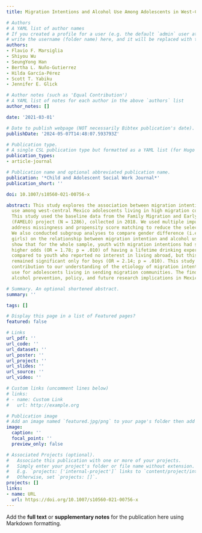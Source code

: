 ```yaml
---
title: Migration Intentions and Alcohol Use Among Adolescents in West-Central Mexico

# Authors
# A YAML list of author names
# If you created a profile for a user (e.g. the default `admin` user at `content/authors/admin/`), 
# write the username (folder name) here, and it will be replaced with their full name and linked to their profile.
authors:
- Flavio F. Marsiglia
- Shiyou Wu
- SeungYong Han
- Bertha L. Nuño-Gutierrez
- Hilda García-Pérez
- Scott T. Yabiku
- Jennifer E. Glick

# Author notes (such as 'Equal Contribution')
# A YAML list of notes for each author in the above `authors` list
author_notes: []

date: '2021-03-01'

# Date to publish webpage (NOT necessarily Bibtex publication's date).
publishDate: '2024-05-07T14:48:07.593793Z'

# Publication type.
# A single CSL publication type but formatted as a YAML list (for Hugo requirements).
publication_types:
- article-journal

# Publication name and optional abbreviated publication name.
publication: '*Child and Adolescent Social Work Journal*'
publication_short: ''

doi: 10.1007/s10560-021-00756-x

abstract: This study explores the association between migration intentions and alcohol
  use among west-central Mexico adolescents living in high migration communities.
  This study used the baseline data from the Family Migration and Early Life Outcomes
  (FAMELO) project (N = 1286), collected in 2018. We used multiple imputations to
  address missingness and propensity score matching to reduce the selection bias.
  We also conducted subgroup analyses to compare gender difference (i.e., boys vs.
  girls) on the relationship between migration intention and alcohol use. The findings
  show that for the whole sample, youth with migration intentions had significant
  higher odds (OR = 1.78; p = .010) of having a lifetime drinking experience when
  compared to youth who reported no interest in living abroad, but this association
  remained significant only for boys (OR = 2.14; p = .010). This study makes an important
  contribution to our understanding of the etiology of migration intentions and alcohol
  use for adolescents living in sending migration communities. The findings have specific
  alcohol prevention, policy, and future research implications in Mexico and the U.S.

# Summary. An optional shortened abstract.
summary: ''

tags: []

# Display this page in a list of Featured pages?
featured: false

# Links
url_pdf: ''
url_code: ''
url_dataset: ''
url_poster: ''
url_project: ''
url_slides: ''
url_source: ''
url_video: ''

# Custom links (uncomment lines below)
# links:
# - name: Custom Link
#   url: http://example.org

# Publication image
# Add an image named `featured.jpg/png` to your page's folder then add a caption below.
image:
  caption: ''
  focal_point: ''
  preview_only: false

# Associated Projects (optional).
#   Associate this publication with one or more of your projects.
#   Simply enter your project's folder or file name without extension.
#   E.g. `projects: ['internal-project']` links to `content/project/internal-project/index.md`.
#   Otherwise, set `projects: []`.
projects: []
links:
- name: URL
  url: https://doi.org/10.1007/s10560-021-00756-x
---
```


Add the **full text** or **supplementary notes** for the publication here using Markdown formatting.
